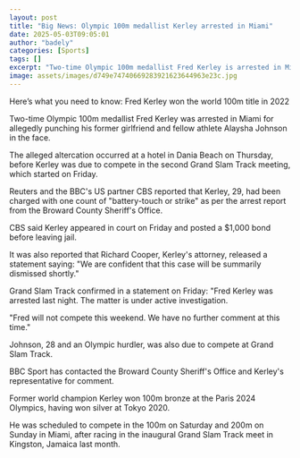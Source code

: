 ```yaml
---
layout: post
title: "Big News: Olympic 100m medallist Kerley arrested in Miami"
date: 2025-05-03T09:05:01
author: "badely"
categories: [Sports]
tags: []
excerpt: "Two-time Olympic 100m medallist Fred Kerley is arrested in Miami for allegedly punching former partner Alaysha Johnson, according to police."
image: assets/images/d749e74740669283921623644963e23c.jpg
---
```


Here’s what you need to know: Fred Kerley won the world 100m title in 2022

Two-time Olympic 100m medallist Fred Kerley was arrested in Miami for allegedly punching his former girlfriend and fellow athlete Alaysha Johnson in the face.

The alleged altercation occurred at a hotel in Dania Beach on Thursday, before Kerley was due to compete in the second Grand Slam Track meeting, which started on Friday.

Reuters and the BBC's US partner CBS reported that Kerley, 29, had been charged with one count of "battery-touch or strike" as per the arrest report from the Broward County Sheriff's Office.

CBS said Kerley appeared in court on Friday and posted a $1,000 bond before leaving jail.

It was also reported that Richard Cooper, Kerley's attorney, released a statement saying: "We are confident that this case will be summarily dismissed shortly."

Grand Slam Track confirmed in a statement on Friday: "Fred Kerley was arrested last night. The matter is under active investigation.

"Fred will not compete this weekend. We have no further comment at this time."

Johnson, 28 and an Olympic hurdler, was also due to compete at Grand Slam Track.

BBC Sport has contacted the Broward County Sheriff's Office and Kerley's representative for comment.

Former world champion Kerley won 100m bronze at the Paris 2024 Olympics, having won silver at Tokyo 2020.

He was scheduled to compete in the 100m on Saturday and 200m on Sunday in Miami, after racing in the inaugural Grand Slam Track meet in Kingston, Jamaica last month.

